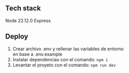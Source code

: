 ## Tech stack
Node 22.12.0
Express

## Deploy
1. Crear archivo .env y rellenar las variables de entorno  
en base a .env.example
2. Instalar dependencias con el comando: ``npm i``
3. Levantar el proyeto con el comando: ``npm run dev``

